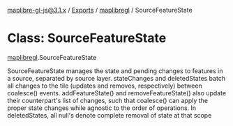 [maplibre-gl-js@3.1.x](../README.md) / [Exports](../modules.md) / [maplibregl](../modules/maplibregl.md) / SourceFeatureState

# Class: SourceFeatureState

[maplibregl](../modules/maplibregl.md).SourceFeatureState

SourceFeatureState manages the state and pending changes
to features in a source, separated by source layer.
stateChanges and deletedStates batch all changes to the tile (updates and removes, respectively)
between coalesce() events. addFeatureState() and removeFeatureState() also update their counterpart's
list of changes, such that coalesce() can apply the proper state changes while agnostic to the order of operations.
In deletedStates, all null's denote complete removal of state at that scope
